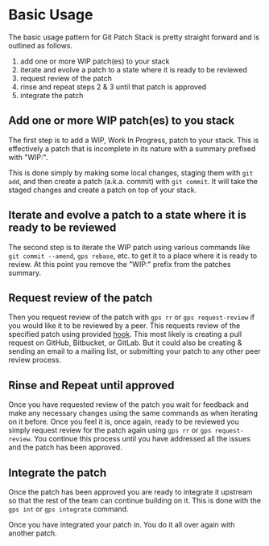 # Basic Usage

The basic usage pattern for Git Patch Stack is pretty straight forward and is
outlined as follows.

1. add one or more WIP patch(es) to your stack 
2. iterate and evolve a patch to a state where it is ready to be reviewed
3. request review of the patch
4. rinse and repeat steps 2 & 3 until that patch is approved
5. integrate the patch

## Add one or more WIP patch(es) to you stack

The first step is to add a WIP, Work In Progress, patch to your stack. This is
effectively a patch that is incomplete in its nature with a summary prefixed
with "WIP:".

This is done simply by making some local changes, staging them with `git add`,
and then create a patch (a.k.a. commit) with `git commit`. It will take the
staged changes and create a patch on top of your stack.

## Iterate and evolve a patch to a state where it is ready to be reviewed

The second step is to iterate the WIP patch using various commands like `git
commit --amend`, `gps rebase`, etc. to get it to a place where it is ready to
review. At this point you remove the "WIP:" prefix from the patches summary.

## Request review of the patch

Then you request review of the patch with `gps rr` or `gps request-review` if
you would like it to be reviewed by a peer. This requests review of the
specified patch using provided [hook](./hooks.md). This most likely is creating
a pull request on GitHub, Bitbucket, or GitLab. But it could also be creating &
sending an email to a mailing list, or submitting your patch to any other peer
review process.

## Rinse and Repeat until approved

Once you have requested review of the patch you wait for feedback and make any
necessary changes using the same commands as when iterating on it before. Once
you feel it is, once again, ready to be reviewed you simply request review for
the patch again using `gps rr` or `gps request-review`. You continue this
process until you have addressed all the issues and the patch has been
approved.

## Integrate the patch

Once the patch has been approved you are ready to integrate it upstream so that
the rest of the team can continue building on it. This is done with the `gps
int` or `gps integrate` command.

Once you have integrated your patch in. You do it all over again with another
patch.
